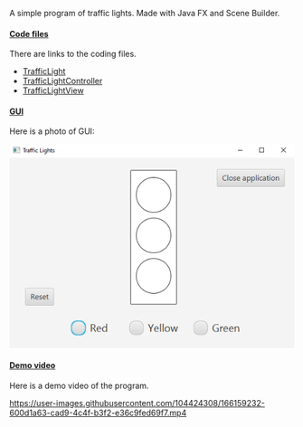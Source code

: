 A simple program of traffic lights. Made with Java FX and Scene Builder.

#### <ins>Code files</ins>

There are links to the coding files.
* [TrafficLight](Misc/TrafficLight.java)
* [TrafficLightController](Misc/TrafficLightController.java)
* [TrafficLightView](Misc/TrafficLightView.fxml)

#### <ins>GUI</ins>

Here is a photo of GUI:

![](Misc/Traffic_Light_GUI.PNG)

#### <ins>Demo video</ins>

Here is a demo video of the program.

https://user-images.githubusercontent.com/104424308/166159232-600d1a63-cad9-4c4f-b3f2-e36c9fed69f7.mp4

